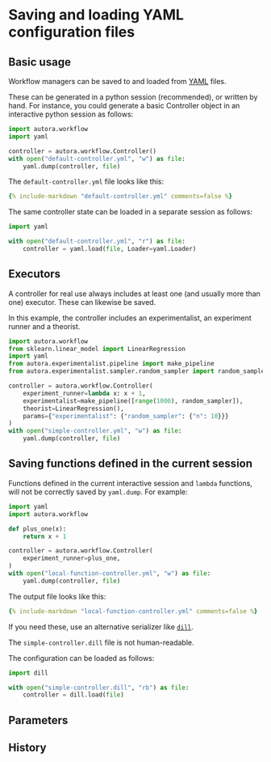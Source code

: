 # Saving and loading YAML configuration files

## Basic usage

Workflow managers can be saved to and loaded from [YAML](https://yaml.org) files.

These can be generated in a python session (recommended), or written by hand. For instance, you could generate a 
basic Controller object in an interactive python session as follows:

```python
import autora.workflow
import yaml

controller = autora.workflow.Controller()
with open("default-controller.yml", "w") as file:
    yaml.dump(controller, file)
```

The `default-controller.yml` file looks like this:
```yaml
{% include-markdown "default-controller.yml" comments=false %}
```

The same controller state can be loaded in a separate session as follows:

```python
import yaml

with open("default-controller.yml", "r") as file:
    controller = yaml.load(file, Loader=yaml.Loader)
```

## Executors

A controller for real use always includes at least one (and usually more than one) executor. 
These can likewise be saved.

In this example, the controller includes an experimentalist, an experiment runner and a theorist.

```python
import autora.workflow
from sklearn.linear_model import LinearRegression
import yaml
from autora.experimentalist.pipeline import make_pipeline
from autora.experimentalist.sampler.random_sampler import random_sampler

controller = autora.workflow.Controller(
    experiment_runner=lambda x: x + 1,
    experimentalist=make_pipeline([range(1000), random_sampler]),
    theorist=LinearRegression(),
    params={"experimentalist": {"random_sampler": {"n": 10}}}
)
with open("simple-controller.yml", "w") as file:
    yaml.dump(controller, file)
```

## Saving functions defined in the current session

Functions defined in the current interactive session and `lambda` functions, will not be correctly saved by 
`yaml.dump`. For example:

```python
import yaml
import autora.workflow

def plus_one(x):
    return x + 1

controller = autora.workflow.Controller(
    experiment_runner=plus_one,
)
with open("local-function-controller.yml", "w") as file:
    yaml.dump(controller, file)
```

The output file looks like this:
```yaml
{% include-markdown "local-function-controller.yml" comments=false %}
```

If you need these, use an alternative serializer like [`dill`](https://github.com/uqfoundation/dill).


The `simple-controller.dill` file is not human-readable.

The configuration can be loaded as follows:
```python
import dill

with open("simple-controller.dill", "rb") as file:
    controller = dill.load(file)
```



## Parameters

## History
